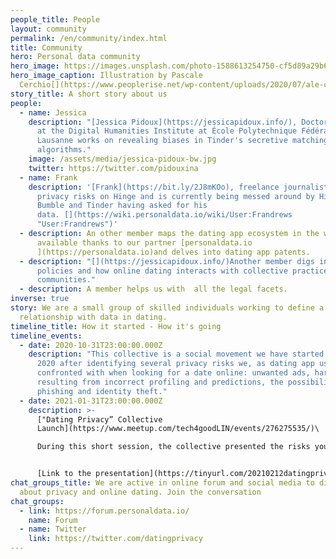 ```yaml
---
people_title: People
layout: community
permalink: /en/community/index.html
title: Community
hero: Personal data community
hero_image: https://images.unsplash.com/photo-1588613254750-cf5d89a29b66
hero_image_caption: Illustration by Pascale
  Cerchio[](https://www.peoplerise.net/wp-content/uploads/2020/07/ale-cerchio.png)
story_title: A short story about us
people:
  - name: Jessica
    description: "[Jessica Pidoux](https://jessicapidoux.info/), Doctoral Researcher
      at the Digital Humanities Institute at École Polytechnique Fédérale de
      Lausanne works on revealing biases in Tinder's secretive matching
      algorithms."
    image: /assets/media/jessica-pidoux-bw.jpg
    twitter: https://twitter.com/pidouxina
  - name: Frank
    description: '[Frank](https://bit.ly/2J8mKOo), freelance journalist has revealed
      privacy risks on Hinge and is currently being messed around by Hinge,
      Bumble and Tinder having asked for his
      data. [](https://wiki.personaldata.io/wiki/User:Frandrews
      "User:Frandrews")'
  - description: An other member maps the dating app ecosystem in the wiki platform
      available thanks to our partner [personaldata.io
      ](https://personaldata.io)and delves into dating app patents.
  - description: "[](https://jessicapidoux.info/)Another member digs into regulation
      policies and how online dating interacts with collective practices and
      communities."
  - description: A member helps us with  all the legal facets.
inverse: true
story: We are a small group of skilled individuals working to define a new
  relationship with data in dating.
timeline_title: How it started - How it's going
timeline_events:
  - date: 2020-10-31T23:00:00.000Z
    description: "This collective is a social movement we have started in November
      2020 after identifying several privacy risks we, as dating app users, are
      confronted with when looking for a date online: unwanted ads, harms
      resulting from incorrect profiling and predictions, the possibility of
      phishing and identity theft."
  - date: 2021-01-31T23:00:00.000Z
    description: >-
      ["Dating Privacy” Collective
      Launch](https://www.meetup.com/tech4goodLIN/events/276275535/)\

      During this short session, the collective presented the risks you take when using dating apps, shared practices to protect your privacy and explained how you can recover your data if you want to know what happens when you're swiping and liking. We also outlined our first major data literacy project: one [we want you to be involved in](https://dating-privacy.hestialabs.org/en/act/sar).


      [Link to the presentation](https://tinyurl.com/20210212datingprivacy)
chat_groups_title: We are active in online forum and social media to discuss
  about privacy and online dating. Join the conversation
chat_groups:
  - link: https://forum.personaldata.io/
    name: Forum
  - name: Twitter
    link: https://twitter.com/datingprivacy
---
```

